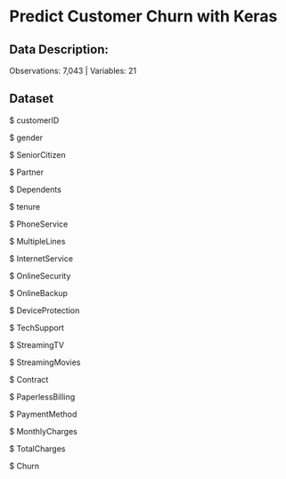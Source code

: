 # Predict Customer Churn with Keras

## Data Description: 
Observations: 7,043 | Variables: 21

## Dataset
$ customerID       <chr>
  
$ gender           <chr> 
  
$ SeniorCitizen    <int> 
  
$ Partner          <chr>
  
$ Dependents       <chr> 
  
$ tenure           <int> 
  
$ PhoneService     <chr> 
  
$ MultipleLines    <chr> 
  
$ InternetService  <chr> 
  
$ OnlineSecurity   <chr> 
  
$ OnlineBackup     <chr> 
  
$ DeviceProtection <chr> 
  
$ TechSupport      <chr> 
  
$ StreamingTV      <chr> 
  
$ StreamingMovies  <chr> 
  
$ Contract         <chr> 
  
$ PaperlessBilling <chr> 
  
$ PaymentMethod    <chr> 
  
$ MonthlyCharges   <dbl> 
  
$ TotalCharges     <dbl>
  
$ Churn            <chr>


